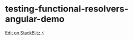 # testing-functional-resolvers-angular-demo

[Edit on StackBlitz ⚡️](https://stackblitz.com/edit/angular-2kiv4w-s4bhsp)